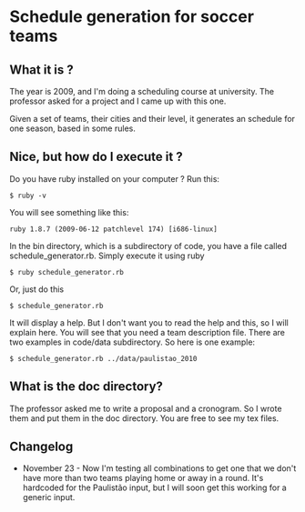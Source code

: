 Schedule generation for soccer teams
====================================

What it is ?
------------

The year is 2009, and I'm doing a scheduling course
at university. The professor asked for a project and
I came up with this one.

Given a set of teams, their cities and their level,
it generates an schedule for one season, based in some 
rules.

Nice, but how do I execute it ?
-------------------------------

Do you have ruby installed on your computer ? Run this:

    $ ruby -v

You will see something like this:

    ruby 1.8.7 (2009-06-12 patchlevel 174) [i686-linux]

In the bin directory, which is a subdirectory of
code, you have a file called schedule_generator.rb. Simply execute
it using ruby

    $ ruby schedule_generator.rb

Or, just do this
  
    $ schedule_generator.rb

It will display a help. But I don't want you to read the help and this, so 
I will explain here. You will see that you need a team description file. 
There are two examples in code/data subdirectory. So here is one example:

    $ schedule_generator.rb ../data/paulistao_2010


What is the doc directory?
--------------------------

The professor asked me to write a proposal and a cronogram. So I wrote them and 
put them in the doc directory. You are free to see my tex files.


Changelog
---------

* November 23 - Now I'm testing all combinations to get one that we don't have more than two teams
playing home or away in a round. It's hardcoded for the Paulistão input, but I will soon 
get this working for a generic input.

